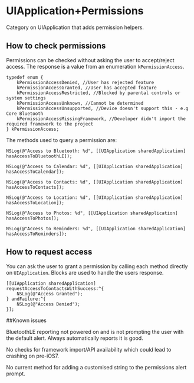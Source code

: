 UIApplication+Permissions
=========================

Category on UIApplication that adds permission helpers.


## How to check permissions

Permissions can be checked without asking the user to accept/reject access. The response is a value from an enumeration `kPermissionAccess`.

```objc
typedef enum {
    kPermissionAccessDenied, //User has rejected feature
    kPermissionAccessGranted, //User has accepted feature
    kPermissionAccessRestricted, //Blocked by parental controls or system settings
    kPermissionAccessUnknown, //Cannot be determined
    kPermissionAccessUnsupported, //Device doesn't support this - e.g Core Bluetooth
    kPermissionAccessMissingFramework, //Developer didn't import the required framework to the project
} kPermissionAccess;
```

The methods used to query a permission are:


```objc
NSLog(@"Access to Bluetooth: %d", [[UIApplication sharedApplication] hasAccessToBluetoothLE]);
```
```objc
NSLog(@"Access to Calendar: %d", [[UIApplication sharedApplication] hasAccessToCalendar]);
```
```objc
NSLog(@"Access to Contacts: %d", [[UIApplication sharedApplication] hasAccessToContacts]);
```
```objc
NSLog(@"Access to Location: %d", [[UIApplication sharedApplication] hasAccessToLocation]);
```
```objc
NSLog(@"Access to Photos: %d", [[UIApplication sharedApplication] hasAccessToPhotos]);
```
```objc
NSLog(@"Access to Reminders: %d", [[UIApplication sharedApplication] hasAccessToReminders]);
```

## How to request access

You can ask the user to grant a permission by calling each method directly on `UIApplication`. Blocks are used to handle the users response.

```objc
[[UIApplication sharedApplication] requestAccessToContactsWithSuccess:^{
    NSLog(@"Access Granted");
} andFailure:^{
    NSLog(@"Access Denied");
}];
```

##Known issues

BluetoothLE reporting not powered on and is not prompting the user with the default alert. Always automatically reports it is good.

No checks for framework import/API availability which could lead to crashing on pre-iOS7.

No current method for adding a customised string to the permissions alert prompt.